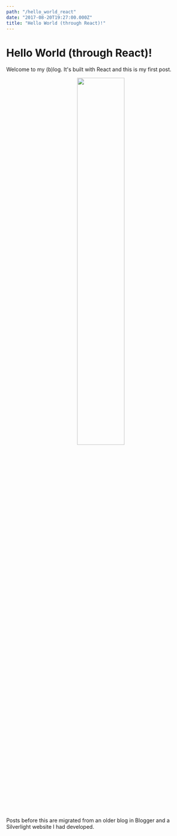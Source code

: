 ```yaml
---
path: "/hello_world_react"
date: "2017-08-20T19:27:00.000Z"
title: "Hello World (through React)!"
---
```


# Hello World (through React)!

<p>
Welcome to my (b)log. It's built with React and this is my first post.
</p>

<center><img src="https://s-media-cache-ak0.pinimg.com/originals/f2/3e/8c/f23e8c5197a51c3553fbb4705f0e6383.jpg" width="50%" height="50%" /></center>

<p>
Posts before this are migrated from an older blog in Blogger and a Silverlight website I had developed.
</p>